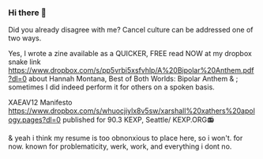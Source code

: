 ### Hi there 👋

<!--
**xaeav12** is a ✨ _special_ ✨ compisition because its artificially intelligent.

-  I’m currently working on ...🔭
-  I’m currently learning ...🌱 
-  I’m looking to collaborate on ...👯
-  I’m looking for help with ...🤔
-  Ask me about ...💬
-  How to reach me: ... a small leaflet like in Zork, maybe?📫
-  Pronouns: elle, the
-->

Did you already disagree with me? Cancel culture can be addressed one of two ways.

Yes, I wrote a zine available as a QUICKER, FREE read NOW at my dropbox snake link https://www.dropbox.com/s/pp5vrbi5xsfvhlp/A%20Bipolar%20Anthem.pdf?dl=0 about Hannah Montana, Best of Both Worlds: Bipolar Anthem & ; sometimes I did indeed perform it for others on a spoken basis.

XAEAV12 Manifesto https://www.dropbox.com/s/whuocjiylx8v5sw/xarshall%20xathers%20apology.pages?dl=0
published for 90.3 KEXP, Seattle/ KEXP.ORG📻


& yeah i think my resume is too obnonxious to place here, so i won't. for now.
known for problematicity, werk, work, and everything i dont no.
